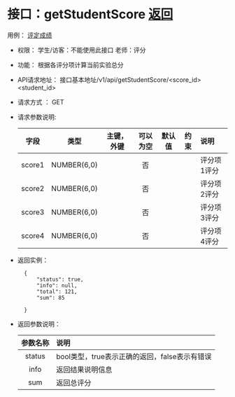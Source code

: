 # 接口：getStudentScore [返回](../Readme.md)
用例： [评定成绩](../用例/评定成绩.md)

- 权限：
    学生/访客：不能使用此接口
    老师：评分

- 功能：
    根据各评分项计算当前实验总分

- API请求地址：
   接口基本地址/v1/api/getStudentScore/<score_id><student_id>

- 请求方式 ：
    GET

- 请求参数说明:

     |字段|类型|主键，外键|可以为空|默认值|约束|说明|
     |:-------:|:-------------:|:------:|:----:|:---:|:----:|:----------|
     |score1|NUMBER(6,0)| |否| | | 评分项1评分|
     |score2|NUMBER(6,0)| |否| | | 评分项2评分|
     |score3|NUMBER(6,0)| |否| | | 评分项3评分|
     |score4|NUMBER(6,0)| |否| | | 评分项4评分|



- 返回实例：

        {
            "status": true,
            "info": null,
            "total": 121,
            "sum": 85

        }

- 返回参数说明：

  |参数名称|说明|
  |:---------:|:--------------------------------------------------------|
  |status|bool类型，true表示正确的返回，false表示有错误|
  |info|返回结果说明信息|
  |sum|返回总评分|

